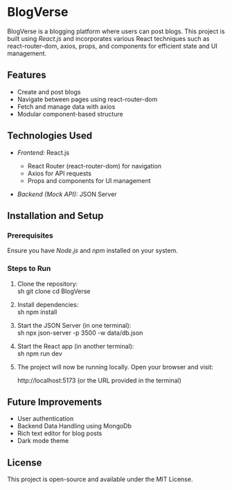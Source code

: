 # BlogVerse  

BlogVerse is a blogging platform where users can post blogs. This project is built using *React.js* and incorporates various React techniques such as react-router-dom, axios, props, and components for efficient state and UI management.  

## Features  

- Create and post blogs  
- Navigate between pages using react-router-dom  
- Fetch and manage data with axios  
- Modular component-based structure  

## Technologies Used  

- *Frontend:* React.js  
  - React Router (react-router-dom) for navigation  
  - Axios for API requests  
  - Props and components for UI management  

- *Backend (Mock API):* JSON Server  

## Installation and Setup  

### Prerequisites  
Ensure you have *Node.js* and *npm* installed on your system.  

### Steps to Run  

1. Clone the repository:  
   sh
   git clone <repository-url>
   cd BlogVerse
   

2. Install dependencies:  
   sh
   npm install
   

3. Start the JSON Server (in one terminal):  
   sh
   npx json-server -p 3500 -w data/db.json
   

4. Start the React app (in another terminal):  
   sh
   npm run dev
     

5. The project will now be running locally. Open your browser and visit:  
   
   http://localhost:5173  (or the URL provided in the terminal)
   

<!-- ## Project Structure  


BlogVerse/
│── public/
│── src/
│   ├── components/       # Reusable components
│   ├── pages/            # Page components
│   ├── services/         # API handling (Axios)
│   ├── App.js            # Main App component
│   ├── index.js          # Entry point
│── data/
│   ├── db.json           # Mock database for JSON Server
│── package.json          # Project dependencies
│── README.md             # Documentation -->


## Future Improvements  

- User authentication
- Backend Data Handling using MongoDb  
- Rich text editor for blog posts  
- Dark mode theme  

## License  

This project is open-source and available under the MIT License.